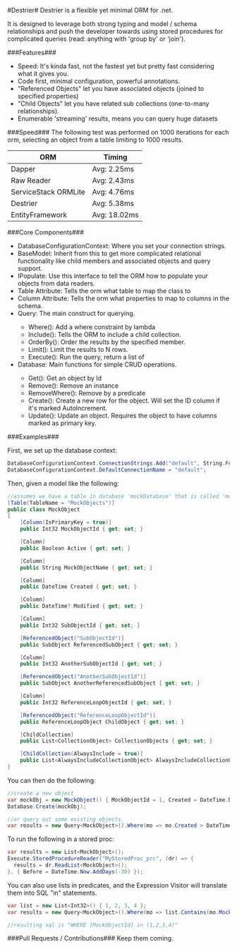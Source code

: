 #Destrier#
Destrier is a flexible yet minimal ORM for .net.

It is designed to leverage both strong typing and model / schema relationships and push the developer towards
using stored procedures for complicated queries (read: anything with 'group by' or 'join').

###Features###
* Speed: It's kinda fast, not the fastest yet but pretty fast considering what it gives you.
* Code first, minimal configuration, powerful annotations.
 * "Referenced Objects" let you have associated objects (joined to specified properties)
 * "Child Objects" let you have related sub collections (one-to-many relationships).
 * Enumerable 'streaming' results, means you can query huge datasets

###Speed###
The following test was performed on 1000 iterations for each orm, selecting an object from a table limiting to 1000 results.

| ORM                   | Timing       |
|-----------------------|--------------|
|Dapper                 | Avg:  2.25ms |
|Raw Reader             | Avg:  2.43ms |
|ServiceStack ORMLite   | Avg:  4.76ms |
|Destrier               | Avg:  5.38ms |
|EntityFramework        | Avg: 18.02ms |


###Core Components###
* DatabaseConfigurationContext: Where you set your connection strings.
* BaseModel: Inherit from this to get more complicated relational functionality like child members and associated objects and query support.
* IPopulate: Use this interface to tell the ORM how to populate your objects from data readers.
* Table Attribute: Tells the orm what table to map the class to
* Column Attribute: Tells the orm what properties to map to columns in the schema.
* Query<T>: The main construct for querying.
  * Where(): Add a where constraint by lambda
  * Include(): Tells the ORM to include a child collection.
  * OrderBy(): Order the results by the specified member.
  * Limit(): Limit the results to N rows.
  * Execute(): Run the query, return a list of <T>
* Database<T>: Main functions for simple CRUD operations.
  * Get(): Get an object by Id
  * Remove(): Remove an instance
  * RemoveWhere(): Remove by a predicate
  * Create(): Create a new row for the object. Will set the ID column if it's marked AutoIncrement.
  * Update(): Update an object. Requires the object to have columns marked as primary key.

###Examples###

First, we set up the database context:
```C#
DatabaseConfigurationContext.ConnectionStrings.Add("default", String.Format("Server={0};Database={1};Trusted_Connection=true", "localhost", "mockDatabase"));
DatabaseConfigurationContext.DefaultConnectionName = "default";
```
Then, given a model like the following:
```C#
//assumes we have a table in database 'mockDatabase' that is called 'mockobjects'
[Table(TableName = "MockObjects")]
public class MockObject
{
    [Column(IsPrimaryKey = true)]
    public Int32 MockObjectId { get; set; }

    [Column]
    public Boolean Active { get; set; }

    [Column]
    public String MockObjectName { get; set; }

    [Column]
    public DateTime Created { get; set; }

    [Column]
    public DateTime? Modified { get; set; }

    [Column]
    public Int32 SubObjectId { get; set; }

    [ReferencedObject("SubObjectId")]
    public SubObject ReferencedSubObject { get; set; }

    [Column]
    public Int32 AnotherSubObjectId { get; set; }

    [ReferencedObject("AnotherSubObjectId")]
    public SubObject AnotherReferencedSubObject { get; set; }

    [Column]
    public Int32 ReferenceLoopObjectId { get; set; }

    [ReferencedObject("ReferenceLoopObjectId")]
    public ReferenceLoopObject ChildObject { get; set; }

    [ChildCollection]
    public List<CollectionObject> CollectionObjects { get; set; }

    [ChildCollection(AlwaysInclude = true)]
    public List<AlwaysIncludeCollectionObject> AlwaysIncludeCollectionObjects { get; set; }
}
```
You can then do the following:
```C#
//create a new object
var mockObj = new MockObject() { MockObjectId = 1, Created = DateTime.Now };
Database.Create(mockObj);

//or query out some existing objects
var results = new Query<MockObject>().Where(mo => mo.Created > DateTime.Now.AddDays(-30)).OrderBy(mo => mo.Created).Limit(5).Execute();
```
To run the following in a stored proc:
```C#
var results = new List<MockObject>();
Execute.StoredProcedureReader("MyStoredProc_prc", (dr) => {
  results = dr.ReadList<MockObject>();
}, { Before = DateTime.Now.AddDays(-30) });
```
You can also use lists in predicates, and the Expression Visitor will translate them into SQL "in" statements.
```C#
var list = new List<Int32>() { 1, 2, 3, 4 };
var results = new Query<MockObject>().Where(mo => list.Contains(mo.MockObjectId)).Execute();

//resulting sql is "WHERE [MockObjectId] in (1,2,3,4)"
```

###Pull Requests / Contributions###
Keep them coming.

